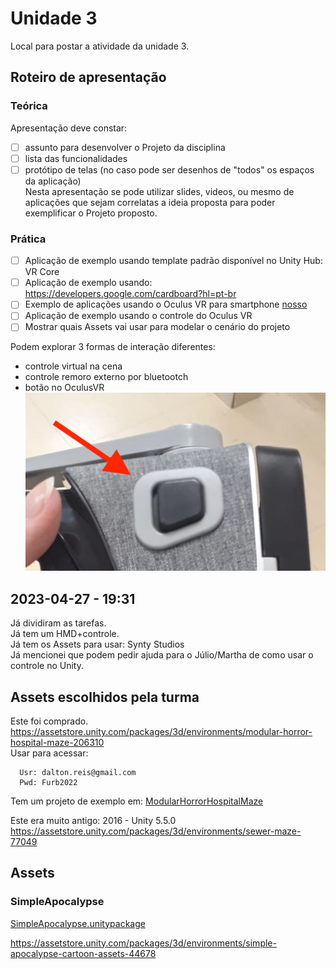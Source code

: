 # Unidade 3

Local para postar a atividade da unidade 3.  

## Roteiro de apresentação

### Teórica

Apresentação deve constar:

- [ ] assunto para desenvolver o Projeto da disciplina  
- [ ] lista das funcionalidades  
- [ ] protótipo de telas (no caso pode ser desenhos de "todos" os espaços da aplicação)  
Nesta apresentação se pode utilizar slides, videos, ou mesmo de aplicações que sejam correlatas a ideia proposta para poder exemplificar o Projeto proposto.

### Prática

- [ ] Aplicação de exemplo usando template padrão disponível no Unity Hub: VR Core  
- [ ] Aplicação de exemplo usando: <https://developers.google.com/cardboard?hl=pt-br>  
- [ ] Exemplo de aplicações usando o Oculus VR para smartphone [nosso](OculusVR)  
- [ ] Aplicação de exemplo usando o controle do Oculus VR  
- [ ] Mostrar quais Assets vai usar para modelar o cenário do projeto  

Podem explorar 3 formas de interação diferentes:

- controle virtual na cena  
- controle remoro externo por bluetootch  
- botão no OculusVR  
![OculusVR](OculusVR_botao.png)  

## 2023-04-27 - 19:31

Já dividiram as tarefas.  
Já tem um HMD+controle.  
Já tem os Assets para usar: Synty Studios  
Já mencionei que podem pedir ajuda para o Júlio/Martha de como usar o controle no Unity.  

## Assets escolhidos pela turma

Este foi comprado.  
<https://assetstore.unity.com/packages/3d/environments/modular-horror-hospital-maze-206310>  
Usar para acessar:  

```
  Usr: dalton.reis@gmail.com  
  Pwd: Furb2022  
````

Tem um projeto de exemplo em: [ModularHorrorHospitalMaze](ModularHorrorHospitalMaze)  

Este era muito antigo: 2016 - Unity 5.5.0  
<https://assetstore.unity.com/packages/3d/environments/sewer-maze-77049>  

## Assets

### SimpleApocalypse

[SimpleApocalypse.unitypackage](SimpleApocalypse.unitypackage)  

<https://assetstore.unity.com/packages/3d/environments/simple-apocalypse-cartoon-assets-44678>  
